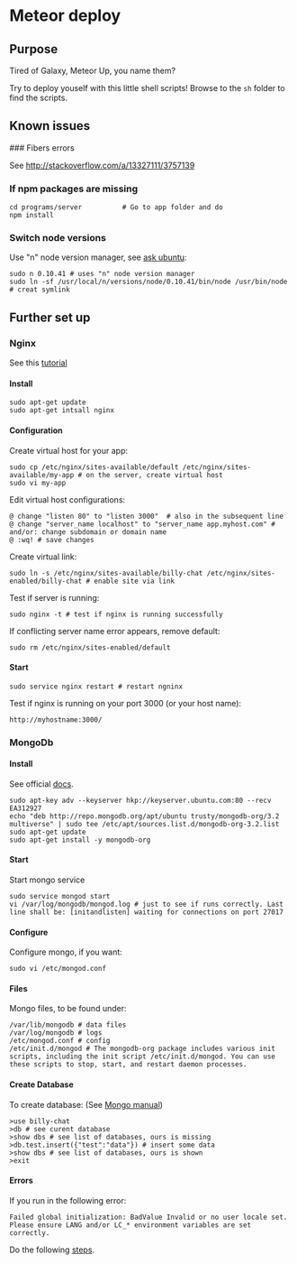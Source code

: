 # Meteor deploy

## Purpose

Tired of Galaxy, Meteor Up, you name them?

Try to deploy youself with this little shell scripts! Browse to the `sh` folder to find the scripts.

## Known issues

### Fibers errors

See http://stackoverflow.com/a/13327111/3757139

### If npm packages are missing

    cd programs/server          # Go to app folder and do
    npm install

### Switch node versions

Use "n" node version manager, see [ask ubuntu](http://askubuntu.com/a/480642):

    sudo n 0.10.41 # uses "n" node version manager
    sudo ln -sf /usr/local/n/versions/node/0.10.41/bin/node /usr/bin/node # creat symlink

## Further set up

### Nginx

See this [tutorial](https://www.digitalocean.com/community/tutorials/how-to-deploy-a-meteor-js-application-on-ubuntu-14-04-with-nginx)

#### Install

    sudo apt-get update
    sudo apt-get intsall nginx


#### Configuration

Create virtual host for your app:

    sudo cp /etc/nginx/sites-available/default /etc/nginx/sites-available/my-app # on the server, create virtual host
    sudo vi my-app

Edit virtual host configurations:

    @ change "listen 80" to "listen 3000"  # also in the subsequent line
    @ change "server_name localhost" to "server_name app.myhost.com" # and/or: change subdomain or domain name
    @ :wq! # save changes

Create virtual link:

    sudo ln -s /etc/nginx/sites-available/billy-chat /etc/nginx/sites-enabled/billy-chat # enable site via link

Test if server is running:

    sudo nginx -t # test if nginx is running successfully

If conflicting server name error appears, remove default:

    sudo rm /etc/nginx/sites-enabled/default

#### Start

    sudo service nginx restart # restart ngninx

Test if nginx is running on your port 3000 (or your host name):

    http://myhostname:3000/

### MongoDb

#### Install

See official [docs](https://docs.mongodb.com/manual/tutorial/install-mongodb-on-ubuntu/).

    sudo apt-key adv --keyserver hkp://keyserver.ubuntu.com:80 --recv EA312927
    echo "deb http://repo.mongodb.org/apt/ubuntu trusty/mongodb-org/3.2 multiverse" | sudo tee /etc/apt/sources.list.d/mongodb-org-3.2.list
    sudo apt-get update
    sudo apt-get install -y mongodb-org

#### Start

Start mongo service

    sudo service mongod start
    vi /var/log/mongodb/mongod.log # just to see if runs correctly. Last line shall be: [initandlisten] waiting for connections on port 27017

#### Configure

Configure mongo, if you want:

    sudo vi /etc/mongod.conf

#### Files

Mongo files, to be found under:

    /var/lib/mongodb # data files
    /var/log/mongodb # logs
    /etc/mongod.conf # config
    /etc/init.d/mongod # The mongodb-org package includes various init scripts, including the init script /etc/init.d/mongod. You can use these scripts to stop, start, and restart daemon processes.

#### Create Database

To create database: (See [Mongo manual](http://www.tutorialspoint.com/mongodb/mongodb_create_database.htm))

    >use billy-chat
    >db # see curent database
    >show dbs # see list of databases, ours is missing
    >db.test.insert({"test":"data"}) # insert some data
    >show dbs # see list of databases, ours is shown
    >exit

#### Errors

If you run in the following error:

    Failed global initialization: BadValue Invalid or no user locale set. Please ensure LANG and/or LC_* environment variables are set correctly.

Do the following [steps](http://blog.knazsky.com/post/109391934452/mongo-and-ubuntu-problem-with-locale-settings).